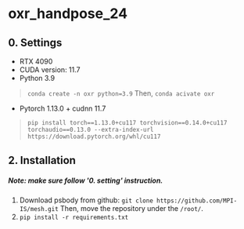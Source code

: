 # oxr_handpose_24

## 0. Settings
- RTX 4090
- CUDA version: 11.7
- Python 3.9
> ```conda create -n oxr python=3.9```
> Then, ```conda acivate oxr```
- Pytorch 1.13.0 + cudnn 11.7
> ```pip install torch==1.13.0+cu117 torchvision==0.14.0+cu117 torchaudio==0.13.0 --extra-index-url https://download.pytorch.org/whl/cu117```


## 2. Installation
##### Note: make sure follow '0. setting' instruction.
1. Download psbody from github:
```git clone https://github.com/MPI-IS/mesh.git```
Then, move the repository under the ```/root/```.
2. ```pip install -r requirements.txt```




